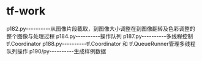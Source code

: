 # tf-work
p182.py----------从图像片段截取，到图像大小调整在到图像翻转及色彩调整的整个图像与处理过程
p184.py----------操作队列
p187.py----------多线程控制tf.Coordinator
p188.py----------tf.Coordinator 和 tf.QueueRunner管理多线程队列操作
p190/py----------生成样例数据

